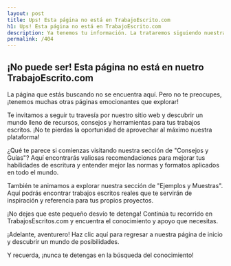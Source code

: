 ```yaml
---
layout: post
title: Ups! Esta página no está en TrabajoEscrito.com
h1: Ups! Esta página no está en TrabajoEscrito.com
description: Ya tenemos tu información. La trataremos siguiendo nuestra política de privacidad. Te escribiremos prontamente.
permalink: /404
---
```

## ¡No puede ser! Esta página no está en nuetro TrabajoEscrito.com

La página que estás buscando no se encuentra aquí. Pero no te preocupes, ¡tenemos muchas otras páginas emocionantes que explorar!

Te invitamos a seguir tu travesía por nuestro sitio web y descubrir un mundo lleno de recursos, consejos y herramientas para tus trabajos escritos. ¡No te pierdas la oportunidad de aprovechar al máximo nuestra plataforma!

¿Qué te parece si comienzas visitando nuestra sección de "Consejos y Guías"? Aquí encontrarás valiosas recomendaciones para mejorar tus habilidades de escritura y entender mejor las normas y formatos aplicados en todo el mundo.

También te animamos a explorar nuestra sección de "Ejemplos y Muestras". Aquí podrás encontrar trabajos escritos reales que te servirán de inspiración y referencia para tus propios proyectos.

¡No dejes que este pequeño desvío te detenga! Continúa tu recorrido en TrabajosEscritos.com y encuentra el conocimiento y apoyo que necesitas.

¡Adelante, aventurero! Haz clic aquí para regresar a nuestra página de inicio y descubrir un mundo de posibilidades.

Y recuerda, ¡nunca te detengas en la búsqueda del conocimiento!
